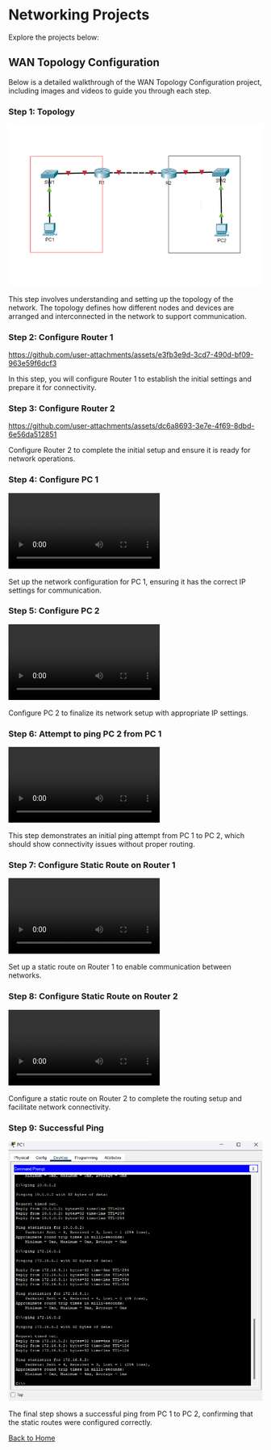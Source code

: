 # Networking Projects

Explore the projects below:

## WAN Topology Configuration

Below is a detailed walkthrough of the WAN Topology Configuration project, including images and videos to guide you through each step.

### Step 1: Topology

![Topology Diagram](topology.png)

This step involves understanding and setting up the topology of the network. The topology defines how different nodes and devices are arranged and interconnected in the network to support communication.

### Step 2: Configure Router 1

https://github.com/user-attachments/assets/e3fb3e9d-3cd7-490d-bf09-963e59f6dcf3

In this step, you will configure Router 1 to establish the initial settings and prepare it for connectivity.

### Step 3: Configure Router 2

https://github.com/user-attachments/assets/dc6a8693-3e7e-4f69-8dbd-6e56da512851

Configure Router 2 to complete the initial setup and ensure it is ready for network operations.

### Step 4: Configure PC 1

![Configuring PC 1](config-pc1.mp4)

Set up the network configuration for PC 1, ensuring it has the correct IP settings for communication.

### Step 5: Configure PC 2

![Configuring PC 2](config-pc2.mp4)

Configure PC 2 to finalize its network setup with appropriate IP settings.

### Step 6: Attempt to ping PC 2 from PC 1

![No ping result](no-ping.mp4)

This step demonstrates an initial ping attempt from PC 1 to PC 2, which should show connectivity issues without proper routing.

### Step 7: Configure Static Route on Router 1

![Setting static route on Router 1](static-route-r1.mp4)

Set up a static route on Router 1 to enable communication between networks.

### Step 8: Configure Static Route on Router 2

![Setting static route on Router 2](static-route-r2.mp4)

Configure a static route on Router 2 to complete the routing setup and facilitate network connectivity.

### Step 9: Successful Ping

![Successful Ping Result](yes-ping.png)

The final step shows a successful ping from PC 1 to PC 2, confirming that the static routes were configured correctly.

[Back to Home](index.html)
